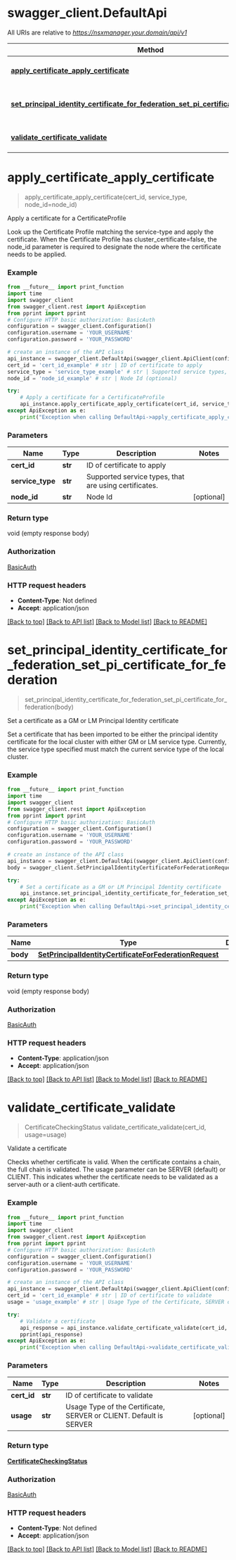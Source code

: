 # swagger_client.DefaultApi

All URIs are relative to *https://nsxmanager.your.domain/api/v1*

Method | HTTP request | Description
------------- | ------------- | -------------
[**apply_certificate_apply_certificate**](DefaultApi.md#apply_certificate_apply_certificate) | **POST** /trust-management/certificates/{cert-id}?action&#x3D;apply_certificate | Apply a certificate for a CertificateProfile
[**set_principal_identity_certificate_for_federation_set_pi_certificate_for_federation**](DefaultApi.md#set_principal_identity_certificate_for_federation_set_pi_certificate_for_federation) | **POST** /trust-management/certificates?action&#x3D;set_pi_certificate_for_federation | Set a certificate as a GM or LM Principal Identity certificate
[**validate_certificate_validate**](DefaultApi.md#validate_certificate_validate) | **GET** /trust-management/certificates/{cert-id}?action&#x3D;validate | Validate a certificate

# **apply_certificate_apply_certificate**
> apply_certificate_apply_certificate(cert_id, service_type, node_id=node_id)

Apply a certificate for a CertificateProfile

Look up the Certificate Profile matching the service-type and apply the certificate. When the Certificate Profile has cluster_certificate=false, the node_id parameter is required to designate the node where the certificate needs to be applied. 

### Example
```python
from __future__ import print_function
import time
import swagger_client
from swagger_client.rest import ApiException
from pprint import pprint
# Configure HTTP basic authorization: BasicAuth
configuration = swagger_client.Configuration()
configuration.username = 'YOUR_USERNAME'
configuration.password = 'YOUR_PASSWORD'

# create an instance of the API class
api_instance = swagger_client.DefaultApi(swagger_client.ApiClient(configuration))
cert_id = 'cert_id_example' # str | ID of certificate to apply
service_type = 'service_type_example' # str | Supported service types, that are using certificates.
node_id = 'node_id_example' # str | Node Id (optional)

try:
    # Apply a certificate for a CertificateProfile
    api_instance.apply_certificate_apply_certificate(cert_id, service_type, node_id=node_id)
except ApiException as e:
    print("Exception when calling DefaultApi->apply_certificate_apply_certificate: %s\n" % e)
```

### Parameters

Name | Type | Description  | Notes
------------- | ------------- | ------------- | -------------
 **cert_id** | **str**| ID of certificate to apply | 
 **service_type** | **str**| Supported service types, that are using certificates. | 
 **node_id** | **str**| Node Id | [optional] 

### Return type

void (empty response body)

### Authorization

[BasicAuth](../README.md#BasicAuth)

### HTTP request headers

 - **Content-Type**: Not defined
 - **Accept**: application/json

[[Back to top]](#) [[Back to API list]](../README.md#documentation-for-api-endpoints) [[Back to Model list]](../README.md#documentation-for-models) [[Back to README]](../README.md)

# **set_principal_identity_certificate_for_federation_set_pi_certificate_for_federation**
> set_principal_identity_certificate_for_federation_set_pi_certificate_for_federation(body)

Set a certificate as a GM or LM Principal Identity certificate

Set a certificate that has been imported to be either the principal identity certificate for the local cluster with either GM or LM service type. Currently, the service type specified must match the current service type of the local cluster. 

### Example
```python
from __future__ import print_function
import time
import swagger_client
from swagger_client.rest import ApiException
from pprint import pprint
# Configure HTTP basic authorization: BasicAuth
configuration = swagger_client.Configuration()
configuration.username = 'YOUR_USERNAME'
configuration.password = 'YOUR_PASSWORD'

# create an instance of the API class
api_instance = swagger_client.DefaultApi(swagger_client.ApiClient(configuration))
body = swagger_client.SetPrincipalIdentityCertificateForFederationRequest() # SetPrincipalIdentityCertificateForFederationRequest | 

try:
    # Set a certificate as a GM or LM Principal Identity certificate
    api_instance.set_principal_identity_certificate_for_federation_set_pi_certificate_for_federation(body)
except ApiException as e:
    print("Exception when calling DefaultApi->set_principal_identity_certificate_for_federation_set_pi_certificate_for_federation: %s\n" % e)
```

### Parameters

Name | Type | Description  | Notes
------------- | ------------- | ------------- | -------------
 **body** | [**SetPrincipalIdentityCertificateForFederationRequest**](SetPrincipalIdentityCertificateForFederationRequest.md)|  | 

### Return type

void (empty response body)

### Authorization

[BasicAuth](../README.md#BasicAuth)

### HTTP request headers

 - **Content-Type**: application/json
 - **Accept**: application/json

[[Back to top]](#) [[Back to API list]](../README.md#documentation-for-api-endpoints) [[Back to Model list]](../README.md#documentation-for-models) [[Back to README]](../README.md)

# **validate_certificate_validate**
> CertificateCheckingStatus validate_certificate_validate(cert_id, usage=usage)

Validate a certificate

Checks whether certificate is valid. When the certificate contains a chain, the full chain is validated. The usage parameter can be SERVER (default) or CLIENT. This indicates whether the certificate needs to be validated as a server-auth or a client-auth certificate. 

### Example
```python
from __future__ import print_function
import time
import swagger_client
from swagger_client.rest import ApiException
from pprint import pprint
# Configure HTTP basic authorization: BasicAuth
configuration = swagger_client.Configuration()
configuration.username = 'YOUR_USERNAME'
configuration.password = 'YOUR_PASSWORD'

# create an instance of the API class
api_instance = swagger_client.DefaultApi(swagger_client.ApiClient(configuration))
cert_id = 'cert_id_example' # str | ID of certificate to validate
usage = 'usage_example' # str | Usage Type of the Certificate, SERVER or CLIENT. Default is SERVER (optional)

try:
    # Validate a certificate
    api_response = api_instance.validate_certificate_validate(cert_id, usage=usage)
    pprint(api_response)
except ApiException as e:
    print("Exception when calling DefaultApi->validate_certificate_validate: %s\n" % e)
```

### Parameters

Name | Type | Description  | Notes
------------- | ------------- | ------------- | -------------
 **cert_id** | **str**| ID of certificate to validate | 
 **usage** | **str**| Usage Type of the Certificate, SERVER or CLIENT. Default is SERVER | [optional] 

### Return type

[**CertificateCheckingStatus**](CertificateCheckingStatus.md)

### Authorization

[BasicAuth](../README.md#BasicAuth)

### HTTP request headers

 - **Content-Type**: Not defined
 - **Accept**: application/json

[[Back to top]](#) [[Back to API list]](../README.md#documentation-for-api-endpoints) [[Back to Model list]](../README.md#documentation-for-models) [[Back to README]](../README.md)


